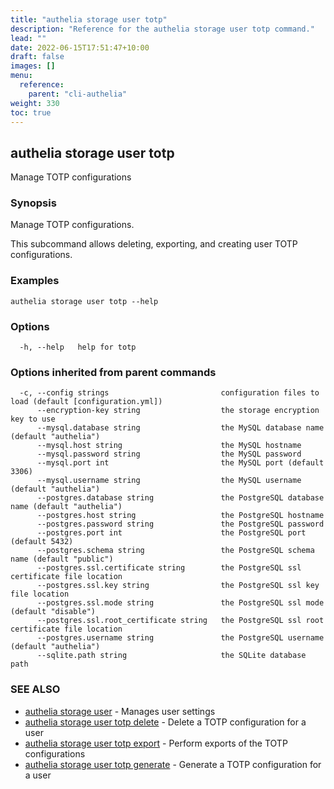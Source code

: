 ```yaml
---
title: "authelia storage user totp"
description: "Reference for the authelia storage user totp command."
lead: ""
date: 2022-06-15T17:51:47+10:00
draft: false
images: []
menu:
  reference:
    parent: "cli-authelia"
weight: 330
toc: true
---
```


## authelia storage user totp

Manage TOTP configurations

### Synopsis

Manage TOTP configurations.

This subcommand allows deleting, exporting, and creating user TOTP configurations.

### Examples

```
authelia storage user totp --help
```

### Options

```
  -h, --help   help for totp
```

### Options inherited from parent commands

```
  -c, --config strings                         configuration files to load (default [configuration.yml])
      --encryption-key string                  the storage encryption key to use
      --mysql.database string                  the MySQL database name (default "authelia")
      --mysql.host string                      the MySQL hostname
      --mysql.password string                  the MySQL password
      --mysql.port int                         the MySQL port (default 3306)
      --mysql.username string                  the MySQL username (default "authelia")
      --postgres.database string               the PostgreSQL database name (default "authelia")
      --postgres.host string                   the PostgreSQL hostname
      --postgres.password string               the PostgreSQL password
      --postgres.port int                      the PostgreSQL port (default 5432)
      --postgres.schema string                 the PostgreSQL schema name (default "public")
      --postgres.ssl.certificate string        the PostgreSQL ssl certificate file location
      --postgres.ssl.key string                the PostgreSQL ssl key file location
      --postgres.ssl.mode string               the PostgreSQL ssl mode (default "disable")
      --postgres.ssl.root_certificate string   the PostgreSQL ssl root certificate file location
      --postgres.username string               the PostgreSQL username (default "authelia")
      --sqlite.path string                     the SQLite database path
```

### SEE ALSO

* [authelia storage user](authelia_storage_user.md)	 - Manages user settings
* [authelia storage user totp delete](authelia_storage_user_totp_delete.md)	 - Delete a TOTP configuration for a user
* [authelia storage user totp export](authelia_storage_user_totp_export.md)	 - Perform exports of the TOTP configurations
* [authelia storage user totp generate](authelia_storage_user_totp_generate.md)	 - Generate a TOTP configuration for a user

